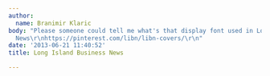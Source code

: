 ```yaml
---
author:
  name: Branimir Klaric
body: "Please someone could tell me what's that display font used in Long Island Business
  News\r\nhttps://pinterest.com/libn/libn-covers/\r\n"
date: '2013-06-21 11:40:52'
title: Long Island Business News

---
```

